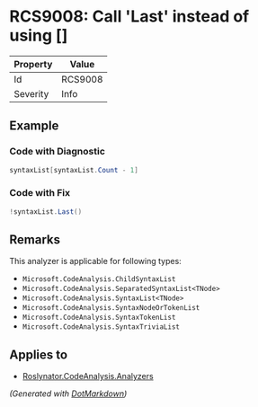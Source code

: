 # RCS9008: Call 'Last' instead of using \[\]

| Property | Value   |
| -------- | ------- |
| Id       | RCS9008 |
| Severity | Info    |

## Example

### Code with Diagnostic

```csharp
syntaxList[syntaxList.Count - 1]
```

### Code with Fix

```csharp
!syntaxList.Last()
```

## Remarks

This analyzer is applicable for following types:
* `Microsoft.CodeAnalysis.ChildSyntaxList`
* `Microsoft.CodeAnalysis.SeparatedSyntaxList<TNode>`
* `Microsoft.CodeAnalysis.SyntaxList<TNode>`
* `Microsoft.CodeAnalysis.SyntaxNodeOrTokenList`
* `Microsoft.CodeAnalysis.SyntaxTokenList`
* `Microsoft.CodeAnalysis.SyntaxTriviaList`

## Applies to

* [Roslynator.CodeAnalysis.Analyzers](https://www.nuget.org/packages/Roslynator.CodeAnalysis.Analyzers)


*\(Generated with [DotMarkdown](http://github.com/JosefPihrt/DotMarkdown)\)*